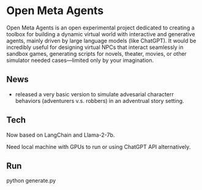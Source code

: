 # Open Meta Agents
Open Meta Agents is an open experimental project dedicated to creating a toolbox for building a dynamic virtual world with interactive and generative agents, mainly driven by large language models (like ChatGPT). It would be incredibly useful for designing virtual NPCs that interact seamlessly in sandbox games, generating scripts for novels, theater, movies, or other simulator needed cases—limited only by your imagination.

## News
- released a very basic version to simulate advesarial characterr behaviors (adventurers v.s. robbers) in an adventrual story setting.

## Tech
Now based on LangChain and Llama-2-7b. 

Need local machine with GPUs to run or using ChatGPT API alternatively.

## Run
python generate.py
